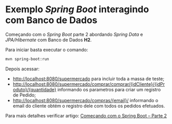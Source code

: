 # Exemplo _Spring Boot_ interagindo com Banco de Dados

Começando com o _Spring Boot_ parte 2 abordando _Spring Data_ e _JPA/Hibernate_ com Banco de Dados __H2__.

Para iniciar basta executar o comando:
```bash
mvn spring-boot:run
```

Depois acessar:
- [http://localhost:8080/supermercado](http://localhost:8080/supermercado) para incluir toda a massa de teste;
- [http://localhost:8080/supermercado/comprar/comprar/{idCliente}/{idProduto}/{quantidade}](http://localhost:8080/supermercado/comprar/comprar/{idCliente}/{idProduto}/{quantidade}) informando os parametros para criar um registro de Pedido;
- [http://localhost:8080/supermercado/compras/{email}/](http://localhost:8080/supermercado/compras/{email}/) informando o email do cliente obtém o registro dele com todos os pedidos efetuados.

Para mais detalhes verificar artigo: [Começando com o Spring Boot – Parte 2](https://cezbatistao.wordpress.com/2016/05/05/comecando-com-o-spring-boot-parte-2/)
